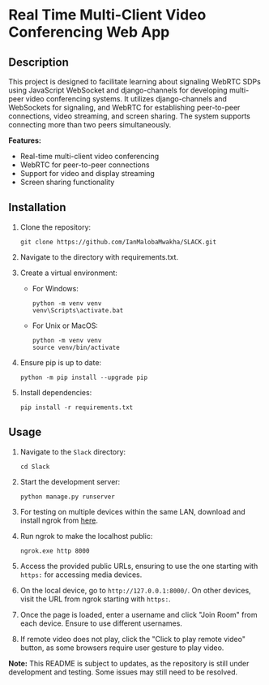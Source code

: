 # Real Time Multi-Client Video Conferencing Web App

## Description

This project is designed to facilitate learning about signaling WebRTC SDPs using JavaScript WebSocket and django-channels for developing multi-peer video conferencing systems. It utilizes django-channels and WebSockets for signaling, and WebRTC for establishing peer-to-peer connections, video streaming, and screen sharing. The system supports connecting more than two peers simultaneously.

**Features:**
- Real-time multi-client video conferencing
- WebRTC for peer-to-peer connections
- Support for video and display streaming
- Screen sharing functionality

## Installation

1. Clone the repository:
    ```
    git clone https://github.com/IanMalobaMwakha/SLACK.git
    ```

2. Navigate to the directory with requirements.txt.

3. Create a virtual environment:
    - For Windows:
        ```
        python -m venv venv
        venv\Scripts\activate.bat
        ```
    - For Unix or MacOS:
        ```
        python -m venv venv
        source venv/bin/activate
        ```

4. Ensure pip is up to date:
    ```
    python -m pip install --upgrade pip
    ```

5. Install dependencies:
    ```
    pip install -r requirements.txt
    ```

## Usage

1. Navigate to the `Slack` directory:
    ```
    cd Slack
    ```

2. Start the development server:
    ```
    python manage.py runserver
    ```

3. For testing on multiple devices within the same LAN, download and install ngrok from [here](https://ngrok.com/download).

4. Run ngrok to make the localhost public:
    ```
    ngrok.exe http 8000
    ```

5. Access the provided public URLs, ensuring to use the one starting with `https:` for accessing media devices.

6. On the local device, go to `http://127.0.0.1:8000/`. On other devices, visit the URL from ngrok starting with `https:`.

7. Once the page is loaded, enter a username and click "Join Room" from each device. Ensure to use different usernames.

8. If remote video does not play, click the "Click to play remote video" button, as some browsers require user gesture to play video.

**Note:**
This README is subject to updates, as the repository is still under development and testing. Some issues may still need to be resolved.

